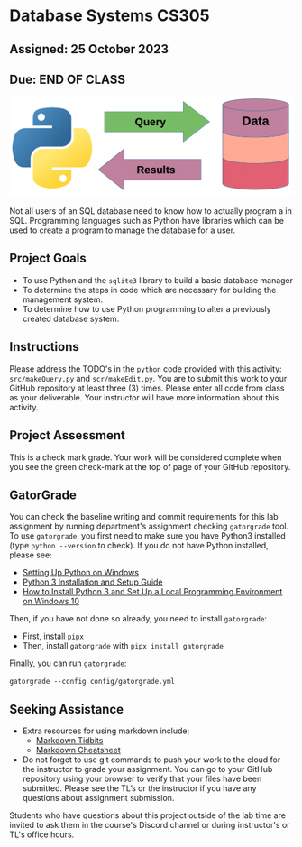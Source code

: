 # Database Systems  CS305

## Assigned: 25 October 2023

## Due: END OF CLASS

![bases](./graphics/automation.png)

Not all users of an SQL database need to know how to actually program a in SQL. Programming languages such as Python have libraries which can be used to create a program to manage the database for a user.

## Project Goals

* To use Python and the `sqlite3` library to build a basic database manager
* To determine the steps in code which are necessary for building the  management system.
* To determine how to use Python programming to alter a previously created database system.

## Instructions

Please address the TODO's in the `python` code provided with this activity: `src/makeQuery.py` and `scr/makeEdit.py`. You are to submit this work to your GitHub repository at least three (3) times. Please enter all code from class as your deliverable. Your instructor will have more information about this activity.

## Project Assessment

This is a check mark grade. Your work will be considered complete when you see the green check-mark at the top of page of your GitHub repository.

## GatorGrade

You can check the baseline writing and commit requirements for this lab assignment by running department's assignment checking `gatorgrade` tool. To use `gatorgrade`, you first need to make sure you have Python3 installed (type `python --version` to check). If you do not have Python installed, please see:

- [Setting Up Python on Windows](https://realpython.com/lessons/python-windows-setup/)
- [Python 3 Installation and Setup Guide](https://realpython.com/installing-python/)
- [How to Install Python 3 and Set Up a Local Programming Environment on Windows 10](https://www.digitalocean.com/community/tutorials/how-to-install-python-3-and-set-up-a-local-programming-environment-on-windows-10)

Then, if you have not done so already, you need to install `gatorgrade`:

- First, [install `pipx`](https://pypa.github.io/pipx/installation/)
- Then, install `gatorgrade` with `pipx install gatorgrade`

Finally, you can run `gatorgrade`:

`gatorgrade --config config/gatorgrade.yml`

## Seeking Assistance

* Extra resources for using markdown include;
  + [Markdown Tidbits](https://www.youtube.com/watch?v=cdJEUAy5IyA)
  + [Markdown Cheatsheet](https://github.com/adam-p/markdown-here/wiki/Markdown-Cheatsheet)
* Do not forget to use git commands to push your work to the cloud for the instructor to grade your assignment. You can go to your GitHub repository using your browser to verify that your files have been submitted. Please see the TL’s or the instructor if you have any questions about assignment submission.

Students who have questions about this project outside of the lab time are invited
to ask them in the course's Discord channel or during instructor's or TL's office hours.
